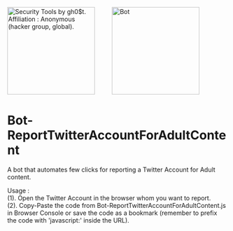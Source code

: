 <img src="https://i.pinimg.com/originals/23/a1/1f/23a11f14ab93d3ed4541960141e380ad.gif" width="200" alt="Security Tools by gh0$t. Affiliation : Anonymous (hacker group, global)." title="Security Tools by gh0$t. Affiliation : Anonymous (hacker group, global)." />&nbsp;&nbsp;&nbsp;&nbsp;&nbsp;&nbsp;&nbsp;&nbsp;&nbsp;&nbsp;<img src="https://freepngimg.com/thumb/terminator/21148-9-terminator-picture.png" width="200" title="Bot" alt="Bot" />  

# Bot-ReportTwitterAccountForAdultContent
A bot that automates few clicks for reporting a Twitter Account for Adult content.  

Usage :  
(1). Open the Twitter Account in the browser whom you want to report.  
(2). Copy-Paste the code from Bot-ReportTwitterAccountForAdultContent.js in Browser Console or save the code as a bookmark (remember to prefix the code with 'javascript:' inside the URL).
